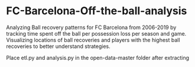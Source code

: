 # FC-Barcelona-Off-the-ball-analysis
Analyzing Ball recovery patterns for FC Barcelona from 2006-2019 by tracking time spent off the ball per possession loss per season and game. Visualizing locations of ball recoveries and players with the highest ball recoveries to better understand strategies. 

Place etl.py and analysis.py in the open-data-master folder after extracting
